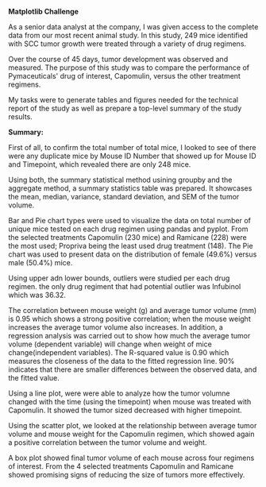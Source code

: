 **Matplotlib Challenge**

As a senior data analyst at the company, I was given access to the complete data from our most recent animal study. In this study, 249 mice identified with SCC tumor growth were treated through a variety of drug regimens. 

Over the course of 45 days, tumor development was observed and measured. The purpose of this study was to compare the performance of Pymaceuticals' drug of interest, Capomulin, versus the other treatment regimens. 

My tasks were to generate tables and figures needed for the technical report of the study as well as prepare a top-level summary of the study results.


**Summary:**

First of all, to confirm the total number of total mice, I looked to see of there were any duplicate mice by Mouse ID Number that showed up for Mouse ID and Timepoint, which revealed there are only 248 mice.

Using both, the summary statistical method usining groupby and the aggregate method, a summary statistics table was prepared. It showcases the mean, median, variance, standard deviation, and SEM of the tumor volume.

Bar and Pie chart types were used to visualize the data on total number of unique mice tested on each drug regimen using pandas and pyplot. From the selected treatments Capomulin (230 mice) and Ramicane (228) were the most used; Propriva being the least used drug treatment (148). The Pie chart was used to present data on the distribution of female (49.6%) versus male (50.4%) mice. 

Using upper adn lower bounds, outliers were studied per each drug regimen. the only drug regiment that had potential outlier was Infubinol which was 36.32.

The correlation between mouse weight (g) and average tumor volume (mm) is 0.95 which shows a strong positive correlation; when the mouse weight increases the average tumor volume also increases. In addition, a regression analysis was carried out to show how much the average tumor volume (dependent variable) will change when weight of mice change(independent variables). The R-squared value is 0.90 which measures the closeness of the data to the fitted regression line. 90%  indicates that there are smaller differences between the observed data, and the fitted value. 

Using a line plot, were were able to analyze how the tumor volumne changed with the time (using the timepoint) when mouse was treated with Capomulin. It showed the tumor sized decreased with higher timepoint.

Using the scatter plot, we looked at the relationship between  average tumor volume and mouse weight for the Capomulin regimen, which showed again a positive correlation between the tumor volume and weight.

A box plot showed final tumor volume of each mouse across four regimens of interest. From the 4 selected treatments Capomulin and Ramicane showed promising signs of reducing the size of tumors more effectively.